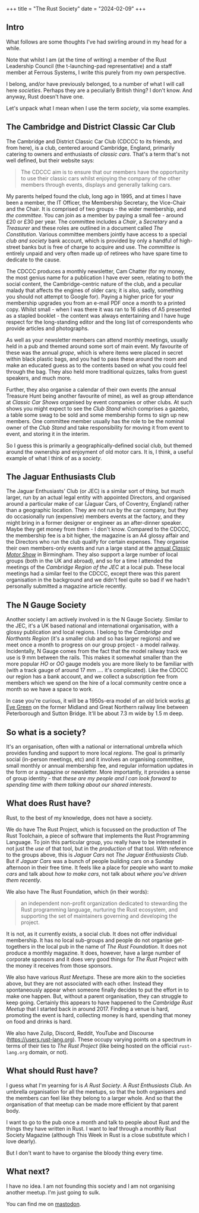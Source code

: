 +++
title = "The Rust Society"
date = "2024-02-09"
+++

## Intro

What follows are some thoughts I've had swirling around in my head for a while.

Note that whilst I am (at the time of writing) a member of the Rust Leadership Council (the t-launching-pad representative) and a staff member at Ferrous Systems, I write this purely from my own perspective.

I belong, and/or have previously belonged, to a number of what I will call here *societies*. Perhaps they are a peculiarly British thing? I don't know. And anyway, Rust doesn't have one.

Let's unpack what I mean when I use the term *society*, via some examples.

## The Cambridge and District Classic Car Club

The Cambridge and District Classic Car Club (CDCCC to its friends, and from here), is a club, centered around Cambridge, England, primarily catering to owners and enthusiasts of *classic cars*. That's a term that's not well defined, but their website says:

> The CDCCC aim is to ensure that our members have the opportunity to use their classic cars whilst enjoying the company of the other members through events, displays and generally talking cars.

My parents helped found the club, long ago in 1995, and at times I have been a member, the IT Officer, the Membership Secretary, the Vice-Chair and the Chair. It is comprised of two groups - the wider membership, and *the committee*. You can join as a member by paying a small fee - around £20 or £30 per year. The committee includes a *Chair*, a *Secretary* and a *Treasurer* and these roles are outlined in a document called *The Constitution*. Various committee members jointly have access to a special *club and society* bank account, which is provided by only a handful of high-street banks but is free of charge to acquire and use. The *committee* is entirely unpaid and very often made up of retirees who have spare time to dedicate to the cause.

The CDCCC produces a monthly newsletter, Cam Chatter (for my money, the most genius name for a publication I have ever seen, relating to both the social content, the Cambridge-centric nature of the club, and a peculiar malady that affects the engines of older cars; it is also, sadly, something you should not attempt to Google for). Paying a higher price for your membership upgrades you from an e-mail PDF once a month to a printed copy. Whilst small - when I was there it was ran to 16 sides of A5 presented as a stapled booklet - the content was always entertaining and I have huge respect for the long-standing editor and the long list of correspondents who provide articles and photographs.

As well as your newsletter members can attend monthly meetings, usually held in a pub and themed around some sort of main event. My favourite of these was the annual *grope*, which is where items were placed in secret within black plastic bags, and you had to pass these around the room and make an educated guess as to the contents based on what you could feel through the bag. They also held more traditional quizzes, talks from guest speakers, and much more.

Further, they also organise a calendar of their own events (the annual Treasure Hunt being another favourite of mine), as well as group attendance at *Classic Car Shows* organised by event companies or other clubs. At such shows you might expect to see the *Club Stand* which comprises a gazebo, a table some swag to be sold and some membership forms to sign up new members. One committee member usually has the role to be the nominal owner of the *Club Stand* and take responsibility for moving it from event to event, and storing it in the interim.

So I guess this is primarily a geographically-defined social club, but themed around the ownership and enjoyment of old motor cars. It is, I think, a useful example of what I think of as a *society*.

## The Jaguar Enthusiasts Club

The Jaguar Enthusiasts' Club (or JEC) is a similar sort of thing, but much larger, run by an actual legal entity with appointed Directors, and organised around a particular make of car (Jaguar Cars, of Coventry, England) rather than a geographic location. They are not run by the car company, but they do occasionally run (expensive) members events at the factory, and they might bring in a former designer or engineer as an after-dinner speaker. Maybe they get money from them - I don't know. Compared to the CDCCC, the membership fee is a bit higher, the magazine is an A4 glossy affair and the Directors who run the club qualify for certain expenses. They organise their own members-only events and run a large stand at the [annual *Classic Motor Show*](https://www.necclassicmotorshow.com/) in Birmingham. They also support a large number of local groups (both in the UK and abroad), and so for a time I attended the meetings of the *Cambridge Region of the JEC* at a local pub. These local meetings had a similar feel to the CDCCC, except there was this parent organisation in the background and we didn't feel quite so bad if we hadn't personally submitted a magazine article recently.

## The N Gauge Society

Another society I am actively involved in is the N Gauge Society. Similar to the JEC, it's a UK based national and international organisation, with a glossy publication and local regions. I belong to the *Cambridge and Northants Region* (it's a smaller club and so has larger regions) and we meet once a month to progress on our group project - a model railway. Incidentally, N Gauge comes from the fact that the model railway track we use is 9 mm between the rails. This makes it somewhat smaller than the more popular *HO* or *OO* gauge models you are more likely to be familiar with (with a track gauge of around 17 mm .... it's complicated). Like the CDCCC our region has a bank account, and we collect a subscription fee from members which we spend on the hire of a local community centre once a month so we have a space to work.

In case you're curious, it will be a 1950s-era model of an old brick works [at Eye Green](http://www.eyepeterborough.co.uk/heritage/railway/) on the former Midland and Great Northern railway line between Peterborough and Sutton Bridge. It'll be about 7.3 m wide by 1.5 m deep.

## So what is a society?

It's an organisation, often with a national or international umbrella which provides funding and support to more local *regions*. The goal is primarily social (in-person meetings, etc) and it involves an organising committee, small monthly or annual membership fee, and regular information updates in the form or a magazine or newsletter. More importantly, it provides a sense of group identity - that *these are my people and I can look forward to spending time with them talking about our shared interests*.

## What does Rust have?

Rust, to the best of my knowledge, does not have a society.

We do have The Rust Project, which is focussed on the production of The Rust Toolchain, a piece of software that implements the Rust Programming Language. To join this particular group, you really have to be interested in not just the *use* of that tool, but in the *production* of that tool. With reference to the groups above, this is *Jaguar Cars* not *The Jaguar Enthusiasts Club*. But if *Jaguar Cars* was a bunch of people building cars on a Sunday afternoon in their free time. It feels like a place for people who want to *make cars* and talk about *how to make cars*, not talk about *where you've driven them recently*.

We also have The Rust Foundation, which (in their words):

> an independent non-profit organization dedicated to stewarding the Rust programming language, nurturing the Rust ecosystem, and supporting the set of maintainers governing and developing the project.

It is not, as it currently exists, a social club. It does not offer individual membership. It has no local sub-groups and people do not organise get-togethers in the local pub in the name of *The Rust Foundation*. It does not produce a monthly magazine. It does, however, have a large number of corporate sponsors and it does very good things for *The Rust Project* with the money it receives from those sponsors.

We also have various *Rust Meetups*. These are more akin to the societies above, but they are not associated with each other. Instead they spontaneously appear when someone finally decides to put the effort in to make one happen. But, without a parent organisation, they can struggle to keep going. Certainly this appears to have happened to the *Cambridge Rust Meetup* that I started back in around 2017. Finding a venue is hard, promoting the event is hard, collecting money is hard, spending that money on food and drinks is hard.

We also have Zulip, Discord, Reddit, YouTube and Discourse (<https://users.rust-lang.org>). These occupy varying points on a spectrum in terms of their ties to *The Rust Project* (like being hosted on the official `rust-lang.org` domain, or not).

## What should Rust have?

I guess what I'm yearning for is *A Rust Society*. A *Rust Enthusiasts Club*. An umbrella organisation for all the meetups, so that the both organisers and the members can feel like they belong to a larger whole. And so that the organisation of that meetup can be made more efficient by that parent body.

I want to go to the pub once a month and talk to people about Rust and the things they have written in Rust. I want to leaf through a monthly Rust Society Magazine (although This Week in Rust is a close substitute which I love dearly).

But I don't want to have to organise the bloody thing every time.

## What next?

I have no idea. I am not founding this society and I am not organising another meetup. I'm just going to sulk.

You can find me on [mastodon](https://hachyderm.io/@thejpster).
